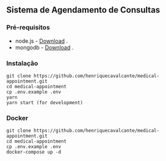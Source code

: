 ## Sistema de Agendamento de Consultas

### Pré-requisitos
* node.js - [Download](https://nodejs.org/en/download/) .
* mongodb - [Download](https://www.mongodb.com/download-center/community) .

### Instalação
```
git clone https://github.com/henriquecavalcante/medical-appointment.git
cd medical-appointment
cp .env.example .env
yarn
yarn start (for development)
```
### Docker
```
git clone https://github.com/henriquecavalcante/medical-appointment.git
cd medical-appointment
cp .env.example .env
docker-compose up -d
```